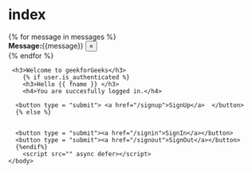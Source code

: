 # index

<!DOCTYPE html>
<!--[if lt IE 7]>      <html class="no-js lt-ie9 lt-ie8 lt-ie7"> <![endif]-->
<!--[if IE 7]>         <html class="no-js lt-ie9 lt-ie8"> <![endif]-->
<!--[if IE 8]>         <html class="no-js lt-ie9"> <![endif]-->
<!--[if gt IE 8]>      <html class="no-js"> <!--<![endif]-->
<html>
    <head>
        <meta charset="utf-8">
        <meta http-equiv="X-UA-Compatible" content="IE=edge">
        <title>Authentication</title>
        <meta name="description" content="">
        <meta name="viewport" content="width=device-width, initial-scale=1">
        <link rel="stylesheet" href="">
    </head>
    <body>
            {% for message in messages  %}
            <div class = "alert alert- {{message.tags}} alert dismissable fade show" roles = "alert">
                <strong>Message:</strong>{{message}}
                <button type="button" class = "close" data-dismiss="alert" aria-label="Close">
                <span aria-hidden="true">&times;</span>
                </button>
            </div>
            {% endfor %}     

     <h3>Welcome to geekforGeeks</h3>
        {% if user.is_authenticated %}
        <h3>Hello {{ fname }} </h3>
        <h4>You are succesfully logged in.</h4>

      <button type = "submit"> <a href="/signup">SignUp</a>  </button>
      {% else %}


      <button type = "submit"><a href="/signin">SignIn</a></button>
      <button type = "submit"><a href="/signout">SignOut</a></button>
      {%endif%}
        <script src="" async defer></script>
    </body>
</html>
